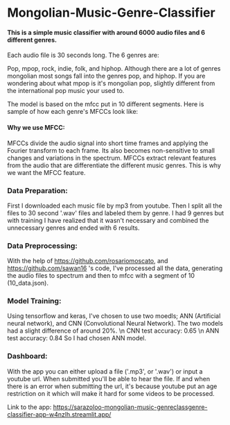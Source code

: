 # Mongolian-Music-Genre-Classifier

#### This is a simple music classifier with around 6000 audio files and 6 different genres.

Each audio file is 30 seconds long. The 6 genres are:

Pop, mpop, rock, indie, folk, and hiphop. Although there are a lot of genres mongolian most songs fall into the genres pop, and hiphop. If you are wondering about what mpop is it's mongolian pop, slightly different from the international pop music your used to.

The model is based on the mfcc put in 10 different segments. Here is sample of how each genre's MFCCs look like:

#### Why we use MFCC:

MFCCs divide the audio signal into short time frames and applying the Fourier transform to each frame. Its also becomes non-sensitive to small changes and variations in the spectrum. MFCCs extract relevant features from the audio that are differentiate the different music genres. This is why we want the MFCC feature.

### Data Preparation:

  First I downloaded each music file by mp3 from youtube. Then I split all the files to 30 second '.wav' files and labeled them by genre. I had 9 genres but with training I have realized that it wasn't necessary and combined the unnecessary genres and ended with 6 results.

### Data Preprocessing:

  With the help of https://github.com/rosariomoscato, and https://github.com/sawan16 's code, I've processed all the data, generating the audio files to spectrum and then to mfcc with a segment of 10 (10_data.json). 
  
 ### Model Training:
 
  Using tensorflow and keras, I've chosen to use two moedls; ANN (Artificial neural network), and CNN (Convolutional Neural Network). The two models had a slight difference of around 20%. 
\n CNN test accuracy: 0.65
\n ANN test accuracy:  0.84
So I had chosen ANN model. 

### Dashboard:

  With the app you can either upload a file ('.mp3', or '.wav') or input a youtube url. When submitted you'll be able to hear the file. If and when there is an error when submitting the url, it's because youtube put an age restriction on it which will make it hard for some videos to be processed.  

Link to the app: https://sarazoloo-mongolian-music-genreclassgenre-classifier-app-w4nzlh.streamlit.app/
